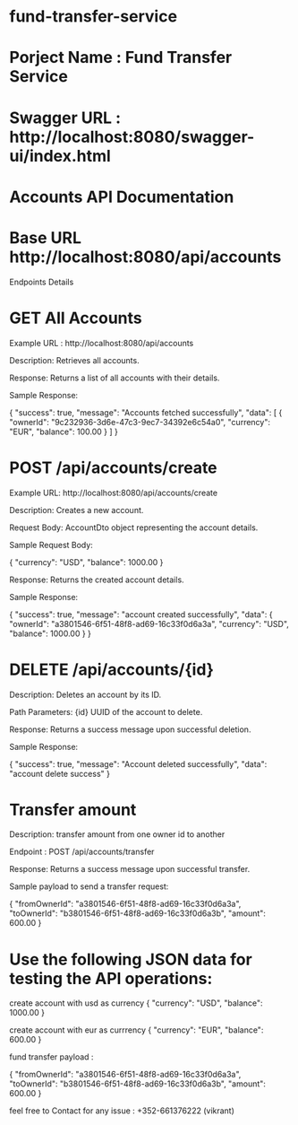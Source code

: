 # fund-transfer-service

# Porject Name : Fund Transfer Service

# Swagger URL : http://localhost:8080/swagger-ui/index.html

# Accounts API Documentation

# Base URL  http://localhost:8080/api/accounts

Endpoints Details 

# GET All Accounts

Example URL : http://localhost:8080/api/accounts

Description: Retrieves all accounts.

Response: Returns a list of all accounts with their details.

Sample Response:

{
    "success": true,
    "message": "Accounts fetched successfully",
    "data": [
        {
            "ownerId": "9c232936-3d6e-47c3-9ec7-34392e6c54a0",
            "currency": "EUR",
            "balance": 100.00
        }
    ]
}



# POST /api/accounts/create

Example URL:  http://localhost:8080/api/accounts/create

Description: Creates a new account.

Request Body: AccountDto object representing the account details.

Sample Request Body:

{
    "currency": "USD",
    "balance": 1000.00
}

Response: Returns the created account details.

Sample Response:

{
    "success": true,
    "message": "account created successfully",
    "data": {
        "ownerId": "a3801546-6f51-48f8-ad69-16c33f0d6a3a",
        "currency": "USD",
        "balance": 1000.00
    }
}


# DELETE /api/accounts/{id}

Description: Deletes an account by its ID.

Path Parameters: {id} UUID of the account to delete.

Response: Returns a success message upon successful deletion.

Sample Response:

{
    "success": true,
    "message": "Account deleted successfully",
    "data": "account delete success"
}

# Transfer amount 

Description: transfer amount from one owner id to another

Endpoint : POST /api/accounts/transfer

Response: Returns a success message upon successful transfer.

Sample payload to send a transfer request:

{
    "fromOwnerId": "a3801546-6f51-48f8-ad69-16c33f0d6a3a",
    "toOwnerId": "b3801546-6f51-48f8-ad69-16c33f0d6a3b",
    "amount": 600.00
}



# Use the following JSON data for testing the API operations:
create account with usd as currency
{
    "currency": "USD",
    "balance": 1000.00
}


create account with eur as currrency
{
    "currency": "EUR",
    "balance": 600.00
}

fund transfer payload :

{
    "fromOwnerId": "a3801546-6f51-48f8-ad69-16c33f0d6a3a",
    "toOwnerId": "b3801546-6f51-48f8-ad69-16c33f0d6a3b",
    "amount": 600.00
}


feel free to Contact for any issue : +352-661376222 (vikrant)
